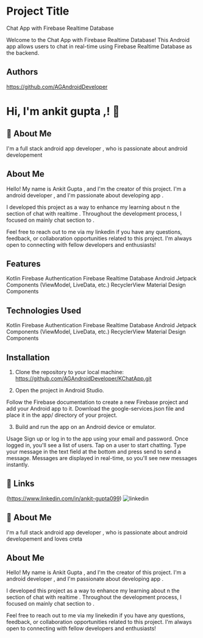 
# Project Title

Chat App with Firebase Realtime Database

Welcome to the Chat App with Firebase Realtime Database! This Android app allows users to chat in real-time using Firebase Realtime Database as the backend.



## Authors

https://github.com/AGAndroidDeveloper

# Hi, I'm ankit gupta ,! 👋


## 🚀 About Me
I'm a full stack android app developer ,
who is passionate about android developement 

## About Me

Hello! My name is Ankit Gupta , and I'm the creator of this project. I'm a android developer , and I'm passionate about developing app .

I developed this project as a way to enhance my learning about n the section of chat with realtime . Throughout the development process, I focused on mainly chat section to . 


Feel free to reach out to me via my linkedin  if you have any questions, feedback, or collaboration opportunities related to this project. I'm always open to connecting with fellow developers and enthusiasts!




## Features
Kotlin
Firebase Authentication
Firebase Realtime Database
Android Jetpack Components (ViewModel, LiveData, etc.)
RecyclerView
Material Design Components

## Technologies Used
Kotlin
Firebase Authentication
Firebase Realtime Database
Android Jetpack Components (ViewModel, LiveData, etc.)
RecyclerView
Material Design Components
## Installation


1. Clone the repository to your local machine:
https://github.com/AGAndroidDeveloper/KChatApp.git

2. Open the project in Android Studio.

Follow the Firebase documentation to create a new Firebase project and add your Android app to it.
Download the google-services.json file and place it in the app/ directory of your project.

3. Build and run the app on an Android device or emulator.

Usage
Sign up or log in to the app using your email and password.
Once logged in, you'll see a list of users. Tap on a user to start chatting.
Type your message in the text field at the bottom and press send to send a message.
Messages are displayed in real-time, so you'll see new messages instantly.

    
## 🔗 Links

(https://www.linkedin.com/in/ankit-gupta099)
![linkedin](https://img.shields.io/badge/linkedin-0A66C2?style=for-the-badge&logo=linkedin&logoColor=white)


## 🚀 About Me
I'm a full stack android app developer ,
who is passionate about android developement and loves creta

## About Me

Hello! My name is Ankit Gupta , and I'm the creator of this project. I'm a android developer , and I'm passionate about developing app .

I developed this project as a way to enhance my learning about n the section of chat with realtime . Throughout the development process, I focused on mainly chat section to . 


Feel free to reach out to me via my linekedin  if you have any questions, feedback, or collaboration opportunities related to this project. I'm always open to connecting with fellow developers and enthusiasts!
